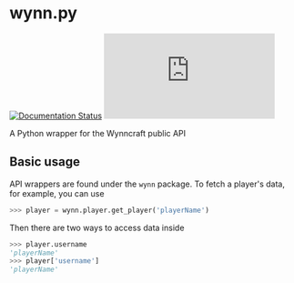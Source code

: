 # wynn.py

[![Documentation Status](https://readthedocs.org/projects/wynnpy/badge/?version=latest)](https://wynnpy.readthedocs.io/en/latest/?badge=latest)
[![PyPI](https://img.shields.io/pypi/v/wynn.py)](https://pypi.org/project/wynn.py/)

A Python wrapper for the Wynncraft public API

## Basic usage

API wrappers are found under the `wynn` package. To fetch a player's
data, for example, you can use

```python
>>> player = wynn.player.get_player('playerName')
```

Then there are two ways to access data inside

```python
>>> player.username
'playerName'
>>> player['username']
'playerName'
```
